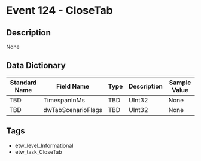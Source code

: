 # Event 124 - CloseTab

## Description
None

## Data Dictionary
|Standard Name|Field Name|Type|Description|Sample Value|
|---|---|---|---|---|
|TBD|TimespanInMs|TBD|UInt32|None|None|
|TBD|dwTabScenarioFlags|TBD|UInt32|None|None|

## Tags
* etw_level_Informational
* etw_task_CloseTab